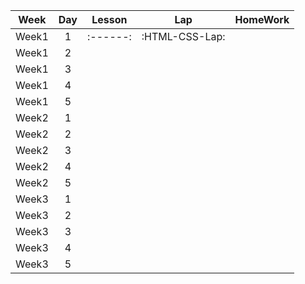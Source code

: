 | Week | Day | Lesson | Lap | HomeWork |
|:----:|:---:|:------:|:---:|:--------:|
| Week1| 1   |:------:|:HTML-CSS-Lap:|
| Week1| 2   |
| Week1| 3   |
| Week1| 4   |
| Week1| 5   |
| Week2| 1   |
| Week2| 2   |
| Week2| 3   |
| Week2| 4   |
| Week2| 5   |
| Week3| 1   |
| Week3| 2   |
| Week3| 3   |
| Week3| 4   |
| Week3| 5   |
